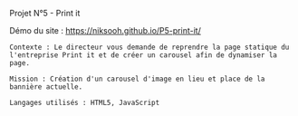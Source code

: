 Projet N°5  - Print it

Démo du site : https://niksooh.github.io/P5-print-it/

    Contexte : Le directeur vous demande de reprendre la page statique du l'entreprise Print it et de créer un carousel afin de dynamiser la page. 

    Mission : Création d'un carousel d'image en lieu et place de la bannière actuelle. 

    Langages utilisés : HTML5, JavaScript
